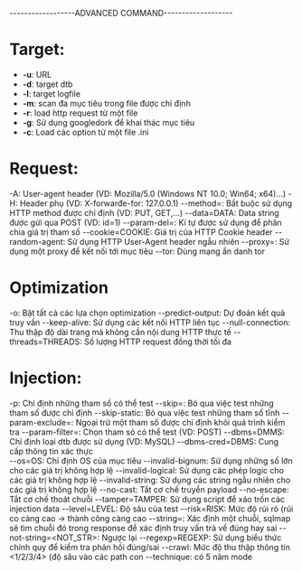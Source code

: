 ------------------ADVANCED COMMAND-------------------
# Target:
- **-u**: URL
- **-d**: target dtb 
- **-l**: target logfile
- **-m**: scan đa mục tiêu trong file được chỉ định
- **-r**: load http request từ một file
- **-g**: Sử dụng googledork để khai thác mục tiêu
- **-c**: Load các option từ một file .ini
 
# Request:
  -A: User-agent header (VD: Mozilla/5.0 (Windows NT 10.0; Win64; x64)...)
	-H: Header phụ (VD: X-forwarđe-for: 127.0.0.1)
	--method=<METHOD>: Bắt buộc sử dụng HTTP method được chỉ định (VD: PUT, GET,...)
	--data=DATA: Data string được gửi qua POST (VD: id=1)
	--param-del=<PARA>: Kí tự được sử dụng để phân chia giá trị tham số
	--cookie=COOKIE: Giá trị của HTTP Cookie header
	--random-agent: Sử dụng HTTP User-Agent header ngẫu nhiên
	--proxy=<PROXY>: Sử dụng một proxy để kết nối tới mục tiêu
	--tor: Dùng mạng ẩn danh tor
 
# Optimization
  -o: Bật tất cả các lựa chọn optimization
	--predict-output: Dự đoán kết quả truy vấn
	--keep-alive: Sử dụng các kết nối HTTP liên tục
	--null-connection: Thu thập độ dài trang mà không cần nội dung HTTP thực tế
	--threads=THREADS: Số lượng HTTP request đồng thời tối đa

# Injection:
  -p: Chỉ định những tham số có thể test
	--skip=<SKIP>: Bỏ qua việc test những tham số được chỉ định
	--skip-static: Bỏ qua việc test những tham số tĩnh
	--param-exclude=<PARA>: Ngoại trừ một tham số được chỉ định khỏi quá trình kiểm tra
	--param-filter=<PARA>: Chọn tham só có thể test (VD: POST)
	--dbms=DMMS: Chỉ định loại dtb được sử dụng (VD: MySQL)
	--dbms-cred=DBMS: Cung cấp thông tin xác thực	
	--os=OS: Chỉ định OS của mục tiêu
	--invalid-bignum: Sử dụng những số lớn cho các giá trị không hợp lệ
	--invalid-logical: Sử dụng các phép logic cho các giá trị không hợp lệ
	--invalid-string: Sử dụng các string ngẫu nhiên cho các giá trị không hợp lệ
	--no-cast: Tắt cơ chế truyền payload
	--no-escape: Tắt cơ chế thoát chuỗi
	--tamper=TAMPER: Sử dụng script để xáo trốn các injection data
	--level=LEVEL: Độ sâu của test
	--risk=RISK: Mức độ rủi rỏ (rủi co càng cao -> thành công càng cao
	--string=<STRING>: Xác định một chuỗi, sqlmap sẽ tìm chuỗi đó trong response để xác định truy vấn trả về đúng hay sai
	--not-string=<NOT_STR>: Ngược lại 
	--regexp=REGEXP: Sử dụng biểu thức chính quy để kiểm tra phản hồi đúng/sai
  --crawl: Mức độ thu thập thông tin <1/2/3/4> (độ sâu vào các path con
  --technique: có 5 năm mode
